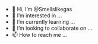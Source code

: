 - 👋 Hi, I’m @Smellslikegas
- 👀 I’m interested in ...
- 🌱 I’m currently learning ...
- 💞️ I’m looking to collaborate on ...
- 📫 How to reach me ...

<!---
Smellslikegas/Smellslikegas is a ✨ special ✨ repository because its `README.md` (this file) appears on your GitHub profile.
You can click the Preview link to take a look at your changes.
--->
